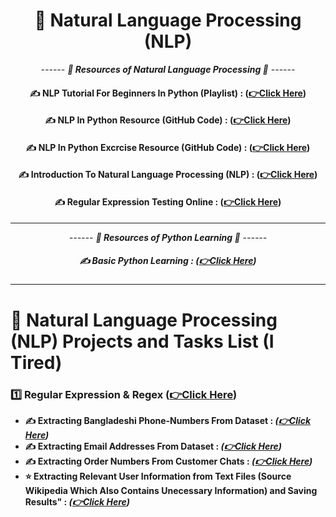 
<div align = "center">

# 🌲 Natural Language Processing (NLP)

*------ **🧠 Resources of Natural Language Processing 🧠** ------*

#### ✍️ NLP Tutorial For Beginners In Python (Playlist) :  **([👉Click Here](https://youtube.com/playlist?list=PLeo1K3hjS3uuvuAXhYjV2lMEShq2UYSwX&si=-FfQxx-ZttHIGu5T))**

#### ✍️ NLP In Python Resource (GitHub Code) :  **([👉Click Here](https://github.com/codebasics/nlp-tutorials/blob/main/1_regex/regex_for_information_extraction.ipynb))**

#### ✍️ NLP In Python Excrcise Resource (GitHub Code) :  **([👉Click Here](https://github.com/codebasics/py/blob/master/Advanced/regex/regex_tutorial_exercise_questions.ipynb))**

#### ✍️ Introduction To Natural Language Processing (NLP)  :  **([👉Click Here](https://youtube.com/playlist?list=PLKnIA16_RmvZo7fp5kkIth6nRTeQQsjfX&si=wjSgf9zvDoYPI6ax))**

#### ✍️ Regular Expression Testing Online  :  **([👉Click Here](https://regex101.com/))**


<hr>

*------ **🎥 Resources of Python Learning 🎥** ------*

##### ✍️ Basic Python Learning  :  **([👉Click Here]())**

</div>

<hr>

# 🧐 Natural Language Processing (NLP) Projects and Tasks List (I Tired)

### 1️⃣ Regular Expression & Regex   **([👉Click Here](./Regex_Tutorial/))**
- **✍️ Extracting Bangladeshi Phone-Numbers From Dataset  : *([👉Click Here](./Regex_Tutorial/Extract_PhoneNo.ipynb))*** 
- **✍️ Extracting Email Addresses From Dataset  : *([👉Click Here](./Regex_Tutorial/Extract_Emails.ipynb))*** 
- **✍️ Extracting Order Numbers From Customer Chats  : *([👉Click Here](./Regex_Tutorial/Extract_Customer_Order_Number.ipynb))*** 
- **⭐ Extracting Relevant User Information from Text Files (Source Wikipedia Which Also Contains Unecessary Information) and Saving Results" : *([👉Click Here](./Regex_Tutorial/Extract_UserInfo.ipynb))*** 